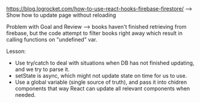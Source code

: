 https://blog.logrocket.com/how-to-use-react-hooks-firebase-firestore/
--> Show how to update page without reloading

Problem with Goal and Review
--> books haven't finished retrieving from firebase, but the code attempt to filter books right away
which result in calling functions on "undefined" var.

Lesson:

- Use try/catch to deal with situations when DB has not finished updating, and we try to parse it.
- setState is async, which might not update state on time for us to use.
- Use a global variable (single source of truth), and pass it into chidren components that way React can update all relevant components when needed.
